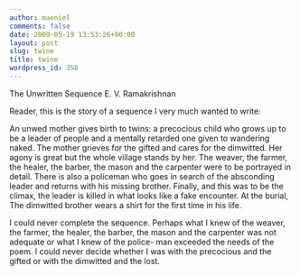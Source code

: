 ```yaml
---
author: maeniel
comments: false
date: 2009-05-19 13:53:26+00:00
layout: post
slug: twine
title: twine
wordpress_id: 358
---
```



The Unwritten Sequence
E. V. Ramakrishnan

Reader, this is the story of a sequence
I very much wanted to write:

An unwed mother
gives birth to twins:
a precocious child
who grows up to be a leader of people
and a mentally retarded one given to wandering naked.
The mother grieves for
the gifted and cares for the dimwitted.
Her agony is great but the whole village stands by her.
The weaver, the farmer, 
the healer, the barber, the mason
and the carpenter were to be portrayed in detail.
There is also a policeman 
who goes in search of the absconding 
leader and returns with his missing brother.
Finally, and this was to be the climax,
the leader is killed in what looks like
a fake encounter.
At the burial,
The dimwitted brother wears a shirt
for the first time in his life.

I could never complete the sequence.
Perhaps what I knew of the weaver,
the farmer, the healer, the barber,
the mason and the carpenter was not
adequate or what I knew of the police-
man exceeded the needs of the poem.
I could never decide whether I was with
the precocious and the gifted
or with the dimwitted and the lost.



